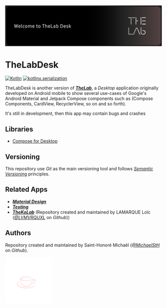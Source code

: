 ![WelcomeToTheLab](docs/images/welcome_image.png)

# TheLabDesk

[![Kotlin][kotlin-badge]][kotlin]
[![kotlinx.serialization][kotlinx.serialization-badge]][kotlinx.serialization]

TheLabDesk is another version of [***TheLab***](https://github.com/MichaelStH/TheLab), a *Desktop* application
originally developed
on Android mobile to show several use-cases of Google's Android Material and Jetpack Compose components such as (Compose
Components, CardView,
RecyclerView, so on and so forth).

It's still in development, then this app may contain bugs and crashes

## Libraries
- [Compose for Desktop][jetpack-compose]

## Versioning

This repository use *Git* as the main versioning tool and follows [*Semantic Versioning*][sem-ver]
principles.

## Related Apps

* [***Material Design***](https://github.com/MichaelStH/MaterialDesignFeatures)
* [***Testing***](https://github.com/MichaelStH/Testing/tree/develop)
* [***TheKoLab***](https://github.com/LVMVRQUXL/thekolab/tree/master) (Repository created and maintained by LAMARQUE
  Loïc ([*@LVMVRQUXL*](https://github.com/LVMVRQUXL) on *Github*))

## Authors

Repository created and maintained by Saint-Honoré Michaël ([*@MichaelStH*](https://github.com/MichaelStH) on *Github*).

![HotCoffeeLoading](docs/gif/lottie_hot_coffee.gif)

[sem-ver]: https://semver.org/
[kotlin]: https://kotlinlang.org
[kotlin-badge]: https://img.shields.io/badge/kotlin-1.9.10-blue?logo=kotlin
[kotlin.ArithmeticException]: https://kotlinlang.org/api/latest/jvm/stdlib/kotlin/-arithmetic-exception
[kotlinx.serialization]: https://github.com/Kotlin/kotlinx.serialization
[kotlinx.serialization-badge]: https://img.shields.io/badge/kotlinx.serialization-1.5.1-blue
[total-functions]: https://xlinux.nist.gov/dads/HTML/totalfunc.html
[jetpack-compose]: https://www.jetbrains.com/lp/compose-multiplatform/